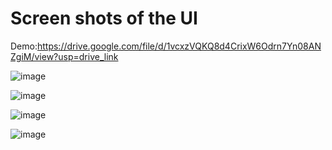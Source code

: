 # Screen shots of the UI
Demo:https://drive.google.com/file/d/1vcxzVQKQ8d4CrixW6Odrn7Yn08ANZgiM/view?usp=drive_link

![image](https://github.com/coder135792468/Assignment-Capsule-Card/assets/56873740/5f309c74-549a-4c57-8132-680923c8a4f5)

![image](https://github.com/coder135792468/Assignment-Capsule-Card/assets/56873740/7a9524b8-479b-434b-b018-019e3b17a0e6)

![image](https://github.com/coder135792468/Assignment-Capsule-Card/assets/56873740/feb54014-f380-41c9-961f-98231f82cb66)

![image](https://github.com/coder135792468/Assignment-Capsule-Card/assets/56873740/2efec103-6519-4de2-a736-02a278861d99)
